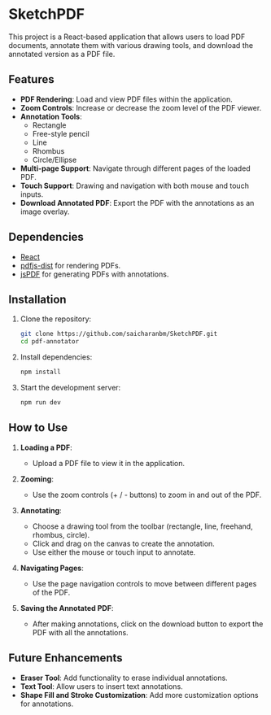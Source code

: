 # SketchPDF

This project is a React-based application that allows users to load PDF documents, annotate them with various drawing tools, and download the annotated version as a PDF file.

## Features

- **PDF Rendering**: Load and view PDF files within the application.
- **Zoom Controls**: Increase or decrease the zoom level of the PDF viewer.
- **Annotation Tools**:
  - Rectangle
  - Free-style pencil
  - Line
  - Rhombus
  - Circle/Ellipse
- **Multi-page Support**: Navigate through different pages of the loaded PDF.
- **Touch Support**: Drawing and navigation with both mouse and touch inputs.
- **Download Annotated PDF**: Export the PDF with the annotations as an image overlay.

## Dependencies

- [React](https://reactjs.org/)
- [pdfjs-dist](https://github.com/mozilla/pdf.js) for rendering PDFs.
- [jsPDF](https://github.com/parallax/jsPDF) for generating PDFs with annotations.

## Installation

1. Clone the repository:

   ```bash
   git clone https://github.com/saicharanbm/SketchPDF.git
   cd pdf-annotator
   ```

2. Install dependencies:

   ```bash
   npm install
   ```

3. Start the development server:

   ```bash
   npm run dev
   ```

## How to Use

1. **Loading a PDF**:

   - Upload a PDF file to view it in the application.

2. **Zooming**:

   - Use the zoom controls (+ / - buttons) to zoom in and out of the PDF.

3. **Annotating**:

   - Choose a drawing tool from the toolbar (rectangle, line, freehand, rhombus, circle).
   - Click and drag on the canvas to create the annotation.
   - Use either the mouse or touch input to annotate.

4. **Navigating Pages**:

   - Use the page navigation controls to move between different pages of the PDF.

5. **Saving the Annotated PDF**:
   - After making annotations, click on the download button to export the PDF with all the annotations.

## Future Enhancements

- **Eraser Tool**: Add functionality to erase individual annotations.
- **Text Tool**: Allow users to insert text annotations.
- **Shape Fill and Stroke Customization**: Add more customization options for annotations.

